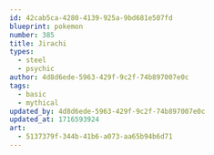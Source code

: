 ```yaml
---
id: 42cab5ca-4280-4139-925a-9bd681e507fd
blueprint: pokemon
number: 385
title: Jirachi
types:
  - steel
  - psychic
author: 4d8d6ede-5963-429f-9c2f-74b897007e0c
tags:
  - basic
  - mythical
updated_by: 4d8d6ede-5963-429f-9c2f-74b897007e0c
updated_at: 1716593924
art:
  - 5137379f-344b-41b6-a073-aa65b94b6d71
---
```

